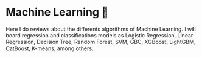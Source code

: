 # Machine Learning 🤖

Here I do reviews about the differents algorithms of Machine Learning. I will board regression and classifications models as Logistic Regression, Linear Regression, Decisión Tree, Random Forest, SVM, GBC, XGBoost, LightGBM, CatBoost, K-means, among others.

